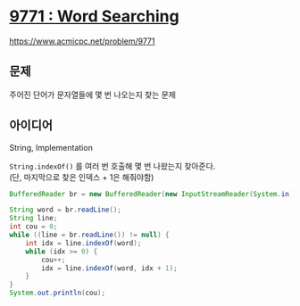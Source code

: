 # [9771 : Word Searching](https://www.acmicpc.net/problem/9771)
https://www.acmicpc.net/problem/9771

## 문제
주어진 단어가 문자열들에 몇 번 나오는지 찾는 문제

## 아이디어
String, Implementation

`String.indexOf()` 를 여러 번 호출해 몇 번 나왔는지 찾아준다.  
(단, 마지막으로 찾은 인덱스 + 1은 해줘야함)
```java
BufferedReader br = new BufferedReader(new InputStreamReader(System.in));

String word = br.readLine();
String line;
int cou = 0;
while ((line = br.readLine()) != null) {
    int idx = line.indexOf(word);
    while (idx >= 0) {
        cou++;
        idx = line.indexOf(word, idx + 1);
    }
}
System.out.println(cou);
```